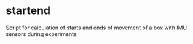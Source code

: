 # startend
Script for calculation of starts and ends of movement of a box with IMU sensors during experiments
